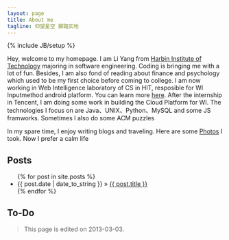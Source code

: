 ```yaml
---
layout: page
title: About me
tagline: 仰望星空 脚踏实地
---
```

{% include JB/setup %}


Hey, welcome to my homepage. I am Li Yang from [Harbin Institute of Technology](http://www.hit.edu.cn) majoring in software engineering. Coding is bringing me with a lot of fun. Besides, I am also fond of reading about finance and psychology which used to be my first choice before coming to college. I am now working in Web Intelligence laboratory of CS in HIT, resposible for WI Inputmethod android platform. You can learn more [here](http://wi.hit.edu.cn/im). After the internship in Tencent, I am doing some work in building the Cloud Platform for WI. The technologies I focus on are Java、UNIX、Python、MySQL and some JS framworks. Sometimes I also do some ACM puzzles

In my spare time, I enjoy writing blogs and traveling. Here are some [Photos](http://leeon.pp.163.com/) I took. Now I prefer a calm life

## Posts

<ul class="posts">
  {% for post in site.posts %}
    <li><span>{{ post.date | date_to_string }}</span> &raquo; <a href="{{ BASE_PATH }}{{ post.url }}">{{ post.title }}</a></li>
  {% endfor %}
</ul>

## To-Do


>This page is edited on 2013-03-03.
